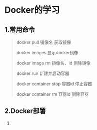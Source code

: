 # Docker的学习

## 1.常用命令

> docker pull 镜像名 			获取镜像
>
> docker images				显示docker镜像
>
> docker image rm 镜像名、id	删除镜像
>
> docker run					新建并启动容器
>
> docker container stop 容器id	停止容器
>
> docker container rm 容器id	删除容器

## 2.Docker部署

1.

